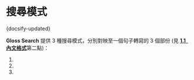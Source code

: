 # 搜尋模式

{docsify-updated}


**Gloss Search** 提供 3 種搜尋模式，分別對映至一個句子轉寫的 3 個部份 (見 [**1.1 &nbsp; 內文格式**](prepare-data#content-format)第二點)：

1. 
1.
1.


<!-- 
1. Search Mode (Explain with Exact search)
    - Ori (Single pattern)
    - Gloss (Multi. patterns supported)
    - Notes (Multi. patterns supported)

    - Docx filter
 -->